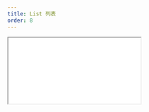 ```yaml
---
title: List 列表
order: 8
---
```


<Iframe src="//mc.fusion.design/demos/comp_groups/@alifd/next/list?theme=@alifd/theme-2" />

